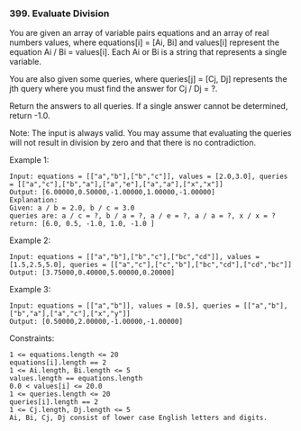 ### 399. Evaluate Division

You are given an array of variable pairs equations and an array of real numbers values, where equations[i] = [Ai, Bi] and values[i] represent the equation Ai / Bi = values[i]. Each Ai or Bi is a string that represents a single variable.

You are also given some queries, where queries[j] = [Cj, Dj] represents the jth query where you must find the answer for Cj / Dj = ?.

Return the answers to all queries. If a single answer cannot be determined, return -1.0.

Note: The input is always valid. You may assume that evaluating the queries will not result in division by zero and that there is no contradiction.



Example 1:

    Input: equations = [["a","b"],["b","c"]], values = [2.0,3.0], queries = [["a","c"],["b","a"],["a","e"],["a","a"],["x","x"]]
    Output: [6.00000,0.50000,-1.00000,1.00000,-1.00000]
    Explanation:
    Given: a / b = 2.0, b / c = 3.0
    queries are: a / c = ?, b / a = ?, a / e = ?, a / a = ?, x / x = ?
    return: [6.0, 0.5, -1.0, 1.0, -1.0 ]

Example 2:

    Input: equations = [["a","b"],["b","c"],["bc","cd"]], values = [1.5,2.5,5.0], queries = [["a","c"],["c","b"],["bc","cd"],["cd","bc"]]
    Output: [3.75000,0.40000,5.00000,0.20000]

Example 3:

    Input: equations = [["a","b"]], values = [0.5], queries = [["a","b"],["b","a"],["a","c"],["x","y"]]
    Output: [0.50000,2.00000,-1.00000,-1.00000]



Constraints:

    1 <= equations.length <= 20
    equations[i].length == 2
    1 <= Ai.length, Bi.length <= 5
    values.length == equations.length
    0.0 < values[i] <= 20.0
    1 <= queries.length <= 20
    queries[i].length == 2
    1 <= Cj.length, Dj.length <= 5
    Ai, Bi, Cj, Dj consist of lower case English letters and digits.
